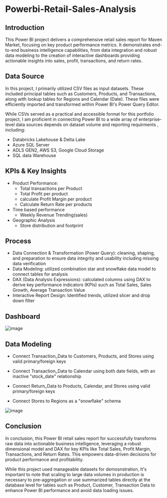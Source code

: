 # Powerbi-Retail-Sales-Analysis

## Introduction

This Power BI project delivers a comprehensive retail sales report for Maven Market, focusing on key product performance metrics. It demonstrates end-to-end business intelligence capabilities, from data integration and robust data modeling to the creation of interactive dashboards providing actionable insights into sales, profit, transactions, and return rates.

## Data Source
In this project, I primarily utilized CSV files as input datasets. These included principal tables such as Customers, Products, and Transactions, along with lookup tables for Regions and Calendar (Date). These files were efficiently imported and transformed within Power BI's Power Query Editor.

While CSVs served as a practical and accessible format for this portfolio project, I am proficient in connecting Power BI to a wide array of enterprise-level data sources depends on dataset volume and reporting requirments , including: 

- Databricks Lakehouse & Delta Lake
- Azure SQL Server
- ADLS GEN2, AWS S3, Google Cloud Storage
- SQL data Warehouse

## KPIs & Key Insights
- Product Performance:  
  - Total transactions per Product    
  - Total Profit per product     
  - calculate Profit Margin per product       
  - Calculate Return Rate per products       
- Time based performance   
  - Weekly Revenue Trending(sales)   
- Geographic Analysis      
  - Store distribution and footprint
    
## Process

- Data Connection & Transformation (Power Query): cleaning, shaping, and preparation to ensure data integrity and usability including missing data verification
- Data Modeling: utilized combination star and snowflake data model to connect tables for analysis
- DAX (Data Analysis Expressions): calculated columns using DAX to derive key performance indicators (KPIs) such as Total Sales, Sales Growth, Average Transaction Value
- Interactive Report Design: Identified trends, utilized slicer and drop down filter


## Dashboard

 ![image](https://github.com/user-attachments/assets/01b4c8ad-0469-4319-89f9-4282e55be15b)   

                    

## Data Modeling 

- Connect Transaction_Data to Customers, Products, and Stores using valid primary/foreign keys 

- Connect Transaction_Data to Calendar using both date fields, with an inactive "stock_date" relationship

- Connect Return_Data to Products, Calendar, and Stores using valid primary/foreign keys

- Connect Stores to Regions as a "snowflake" schema

![image](https://github.com/user-attachments/assets/86cd25ad-a660-4b2b-a85e-6c1a98845d13)   

## Conclusion

In conclusion, this Power BI retail sales report for successfully transforms raw data into actionable business intelligence, leveraging a robust dimensional model and DAX for key KPIs like Total Sales, Profit Margin, Transactions, and Return Rates. 
This empowers data-driven decisions for product performance and profitability. 

While this project used manageable datasets for demosnstration, It's important to note that scaling to large data volumes in production is necessary to pre-aggregation or use summarized tables directly at the database level for tables such as Product, Customer, Transaction Data to enhance Power BI performance and avoid data loading issues.
